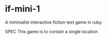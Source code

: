 # if-mini-1
A minimalist interactive fiction text game in ruby.

SPEC This game is to contain a single location
